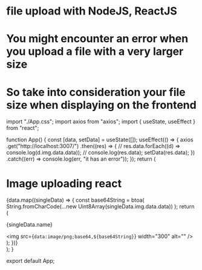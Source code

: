 # file upload with NodeJS, ReactJS
#
# You might encounter an error when you upload a file with a very larger size
#
# So take into consideration your file size when displaying on the frontend


import "./App.css";
import axios from "axios";
import { useState, useEffect } from "react";

function App() {
  const [data, setData] = useState([]);
  useEffect(() => {
    axios
      .get("http://localhost:3007/")
      .then((res) => {
        // res.data.forEach((d) => console.log(d.img.data.data));
        // console.log(res.data);
        setData(res.data);
      })
      .catch((err) => console.log(err, "it has an error"));
  });
  return (
    <div className="App">
      <h1>Image uploading react</h1>
      {data.map((singleData) => {
        const base64String = btoa(
          String.fromCharCode(...new Uint8Array(singleData.img.data.data))
        );
        return (
          <div>
            <p key={singleData._id}>{singleData.name}</p>
            <img
              src={`data:image/png;base64,${base64String}`}
              width="300"
              alt=""
            />
          </div>
        );
      })}
    </div>
  );
}

export default App;
